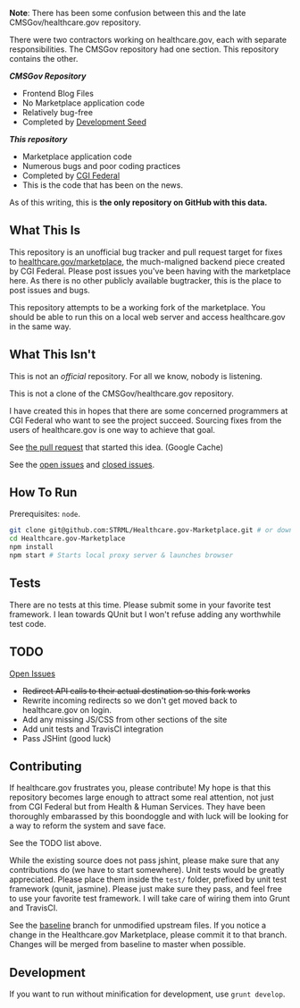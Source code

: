 **Note**: There has been some confusion between this and the late CMSGov/healthcare.gov repository.

There were two contractors working on healthcare.gov, each with separate responsibilities. The CMSGov
repository had one section. This repository contains the other.

***CMSGov Repository***
- Frontend Blog Files
- No Marketplace application code
- Relatively bug-free
- Completed by [Development Seed](http://developmentseed.org/)

***This repository***
- Marketplace application code
- Numerous bugs and poor coding practices
- Completed by [CGI Federal](http://www.cgi.com/en/us-federal/services-solutions)
- This is the code that has been on the news.

As of this writing, this is **the only repository on GitHub with this data.**

What This Is
------------

This repository is an unofficial bug tracker and pull request target for fixes
to [healthcare.gov/marketplace](https://healthcare.gov/marketplace/global/en_US/registration),
the much-maligned backend piece created by CGI Federal. Please post issues you've been having
with the marketplace here. As there is no other publicly available bugtracker, this is the place
to post issues and bugs.

This repository attempts to be a working fork of the marketplace. You should be able to run this
on a local web server and access healthcare.gov in the same way.


What This Isn't
---------------

This is not an *official* repository. For all we know, nobody is listening.

This is not a clone of the CMSGov/healthcare.gov repository.

I have created this in hopes that there are some concerned programmers at CGI Federal who want to see
the project succeed. Sourcing fixes from the users of healthcare.gov is one way to achieve that goal.

See [the pull request](http://webcache.googleusercontent.com/search?q=cache:Tqg9LB2D2aYJ:https://github.com/CMSgov/healthcare.gov/pull/31+&cd=3&hl=en&ct=clnk) that started this idea. 
(Google Cache)

See the [open issues](https://github.com/STRML/Healthcare.gov-Marketplace/issues) and 
[closed issues](https://github.com/STRML/Healthcare.gov-Marketplace/issues?page=1&state=closed).


How To Run
----------

Prerequisites: `node`.

```bash
git clone git@github.com:STRML/Healthcare.gov-Marketplace.git # or download ZIP
cd Healthcare.gov-Marketplace
npm install
npm start # Starts local proxy server & launches browser
```

Tests
-----

There are no tests at this time. Please submit some in your favorite test framework. I lean towards QUnit but 
I won't refuse adding any worthwhile test code.


TODO
----

[Open Issues](https://github.com/STRML/Healthcare.gov-Marketplace/issues)
* ~~Redirect API calls to their actual destination so this fork works~~
* Rewrite incoming redirects so we don't get moved back to healthcare.gov on login.
* Add any missing JS/CSS from other sections of the site
* Add unit tests and TravisCI integration
* Pass JSHint (good luck)


Contributing
------------

If healthcare.gov frustrates you, please contribute! My hope is that this repository becomes large enough
to attract some real attention, not just from CGI Federal but from Health & Human Services. They have been thoroughly
embarassed by this boondoggle and with luck will be looking for a way to reform the system and save face.

See the TODO list above.

While the existing source does not pass jshint, please make sure that any contributions do (we have to start somewhere).
Unit tests would be greatly appreciated. Please place them inside the `test/` folder, prefixed by unit test framework
(qunit, jasmine). Please just make sure they pass, and feel free to use your favorite test framework. I will take care
of wiring them into Grunt and TravisCI.

See the [baseline](https://github.com/STRML/Healthcare.gov-Marketplace/tree/baseline) branch for unmodified
upstream files. If you notice a change in the Healthcare.gov Marketplace, please commit it to that branch. Changes
will be merged from baseline to master when possible.

Development
-----------

If you want to run without minification for development, use `grunt develop`.
